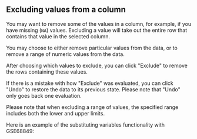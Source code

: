 ## Excluding values from a column

You may want to remove some of the values in a column, for example, if you have missing (`NA`) values. Excluding a value will take out the entire row that contains that value in the selected column.

You may choose to either remove particular values from the data, or to remove a range of numeric values from the data.

After choosing which values to exclude, you can click "Exclude" to remove the rows containing these values.

If there is a mistake with how "Exclude" was evaluated, you can click "Undo" to restore the data to its previous state. Please note that "Undo" only goes back one evaluation.

Please note that when excluding a range of values, the specified range includes both the lower and upper limits.

Here is an example of the substituting variables functionality with GSE68849:


